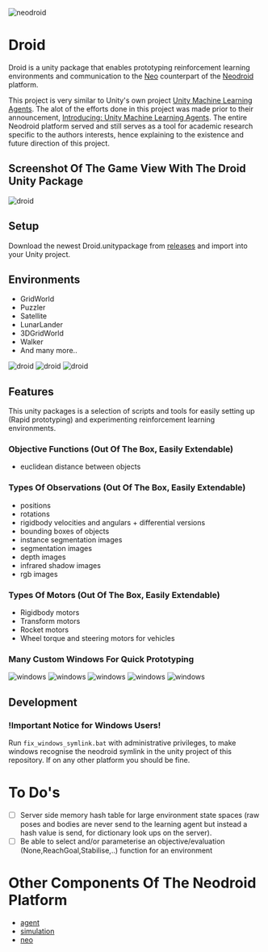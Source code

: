 ![neodroid](images/header.png)

# Droid
Droid is a unity package that enables prototyping reinforcement learning environments and communication to the [Neo](https://github.com/sintefneodroid/neo) counterpart of the [Neodroid](https://github.com/sintefneodroid) platform.

This project is very similar to Unity's own project [Unity Machine Learning Agents](https://github.com/Unity-Technologies/ml-agents). The alot of the efforts done in this project was made prior to their announcement, [Introducing: Unity Machine Learning Agents](https://blogs.unity3d.com/2017/09/19/introducing-unity-machine-learning-agents/). The entire Neodroid platform served and still serves as a tool for academic research specific to the authors interests, hence explaining to the existence and future direction of this project.

## Screenshot Of The Game View With The Droid Unity Package
![droid](images/neodroid.png)

## Setup

Download the newest Droid.unitypackage from [releases](https://github.com/sintefneodroid/droid/releases) and import into your Unity project.

## Environments
- GridWorld
- Puzzler
- Satellite
- LunarLander
- 3DGridWorld
- Walker
- And many more..

![droid](images/3Dgridworld.png)
![droid](images/lunarlander.png)
![droid](images/walker.png)

## Features
This unity packages is a selection of scripts and tools for easily setting up (Rapid prototyping) and experimenting reinforcement learning environments.

### Objective Functions (Out Of The Box, Easily Extendable)
- euclidean distance between objects

### Types Of Observations (Out Of The Box, Easily Extendable)
- positions
- rotations
- rigidbody velocities and angulars + differential versions
- bounding boxes of objects
- instance segmentation images
- segmentation images
- depth images
- infrared shadow images
- rgb images

### Types Of Motors (Out Of The Box, Easily Extendable)

- Rigidbody motors
- Transform motors
- Rocket motors
- Wheel torque and steering motors for vehicles

### Many Custom Windows For Quick Prototyping
![windows](images/neo_sync.png)
![windows](images/neo_segment.png)
![windows](images/neo_tex.png)
![windows](images/neo_debug.png)
![windows](images/neo_env.png)

## Development

### !Important Notice for Windows Users!
Run ```fix_windows_symlink.bat``` with administrative privileges, to make windows recognise the neodroid symlink in the unity  project of this repository. If on any other platform you should be fine.

# To Do's
- [ ] Server side memory hash table for large environment state spaces (raw poses and bodies are never send to the learning agent but instead a hash value is send, for dictionary look ups on the server).
- [ ] Be able to select and/or parameterise an objective/evaluation (None,ReachGoal,Stabilise,..) function for an environment

# Other Components Of The Neodroid Platform

- [agent](https://github.com/sintefneodroid/agent)
- [simulation](https://github.com/sintefneodroid/simulation)
- [neo](https://github.com/sintefneodroid/neo)
